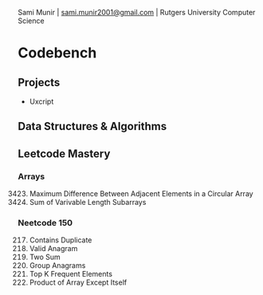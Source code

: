 Sami Munir | sami.munir2001@gmail.com | Rutgers University Computer Science
# Codebench
## Projects
* Uxcript
## Data Structures & Algorithms
## Leetcode Mastery
### Arrays
3423. Maximum Difference Between Adjacent Elements in a Circular Array
3427. Sum of Varivable Length Subarrays
### Neetcode 150
217. Contains Duplicate
242. Valid Anagram
1. Two Sum
49. Group Anagrams
347. Top K Frequent Elements
238. Product of Array Except Itself